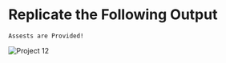 # Replicate the Following Output

`Assests are Provided!`

![Project 12](./Data%20Analytics%20Landing%20page.png.)
